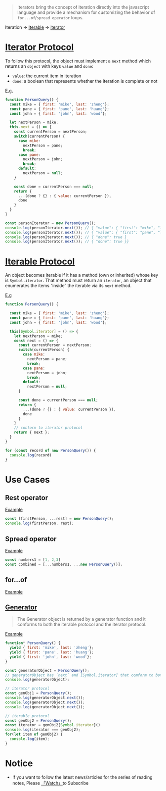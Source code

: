 > Iterators bring the concept of iteration directly into the javascript language and provide a mechanism for customizing the behavior of `for...of`/`spread operator` loops.

Iteration -> [Iterable](https://developer.mozilla.org/en-US/docs/Web/JavaScript/Reference/Iteration_protocols#The_iterable_protocol) -> [iterator](https://developer.mozilla.org/en-US/docs/Web/JavaScript/Reference/Iteration_protocols#The_iterator_protocol)


# [Iterator Protocol](https://developer.mozilla.org/en-US/docs/Web/JavaScript/Reference/Iteration_protocols#The_iterator_protocol)

To follow this protocol, the object must implement a `next` method which returns an `object` with keys `value` and `done`:

* `value`: the current item in iteration
* `done`: a boolean that represents whether the iteration is complete or not

[E.g.](https://codepen.io/n0rush/pen/Rzaamy?editors=0010)

```javascript
function PersonQuery() {
  const mike = { first: 'mike', last: 'zheng'};
  const pane = { first: 'pane', last: 'huang'};
  const john = { first: 'john', last: 'wood'};

  let nextPerson = mike;
  this.next = () => {
    const currentPerson = nextPerson;
    switch(currentPerson) {
      case mike:
        nextPerson = pane;
        break;
      case pane:
        nextPerson = john;
        break;
      default:
        nextPerson = null;
    }

    const done = currentPerson === null;
    return {
      ...(done ? {} : { value: currentPerson }),
      done
    }
  }
}

const personIterator = new PersonQuery();
console.log(personIterator.next()); // { "value": { "first": "mike", "last": "zheng" }, "done": false }
console.log(personIterator.next()); // { "value": { "first": "pane", "last": "huang" }, "done": false }
console.log(personIterator.next()); // { "done": true }
console.log(personIterator.next()); // { "done": true }}
```

# [Iterable Protocol](https://developer.mozilla.org/en-US/docs/Web/JavaScript/Reference/Iteration_protocols#The_iterable_protocol)

An object becomes iterable if it has a method (own or inherited) whose key is `Symbol.iterator`. That method must return an `iterator`, an object that enumerates the items “inside” the iterable via its `next` method.

[E.g](https://codepen.io/n0rush/pen/NZNrPV?editors=0010)

```javascript
function PersonQuery() {

  const mike = { first: 'mike', last: 'zheng'};
  const pane = { first: 'pane', last: 'huang'};
  const john = { first: 'john', last: 'wood'};

  this[Symbol.iterator] = () => {
    let nextPerson = mike;
    const next = () => {
      const currentPerson = nextPerson;
      switch(currentPerson) {
        case mike:
          nextPerson = pane;
          break;
        case pane:
          nextPerson = john;
          break;
        default:
          nextPerson = null;
      }

      const done = currentPerson === null;
      return {
        ...(done ? {} : { value: currentPerson }),
        done
      }
    }
    // conform to iterator protocol
    return { next };
  }
}

for (const record of new PersonQuery()) {
  console.log(record)
}
```

# Use Cases

## Rest operator

[Example](https://codepen.io/n0rush/pen/NZNrNQ?editors=0010)

```javascript
const [firstPerson, ...rest] = new PersonQuery();
console.log(firstPerson, rest);
```

## Spread operator

[Example](https://codepen.io/n0rush/pen/JQXKKr?editors=0010)

```javascript
const numbers1 = [1, 2,3]
const combined = [...numbers1, ...new PersonQuery()];
```

## for...of

[Example](https://codepen.io/n0rush/pen/NZNrPV?editors=0010)

## [Generator](https://developer.mozilla.org/en-US/docs/Web/JavaScript/Reference/Global_Objects/Generator)

> The Generator object is returned by a generator function and it conforms to both the iterable protocol and the iterator protocol.

[Example](https://codepen.io/n0rush/pen/ydOJbO)

```javascript
function* PersonQuery() {
  yield { first: 'mike', last: 'zheng'};
  yield { first: 'pane', last: 'huang'};
  yield { first: 'john', last: 'wood'};
}

const generatorObject = PersonQuery();
// generatorObject has `next` and [Symbol.iterator] that comform to both iterator and iterable protocol
console.log(generatorObject);

// iterator protocol
const genObj1 = PersonQuery();
console.log(generatorObject.next());
console.log(generatorObject.next());
console.log(generatorObject.next());

// iterable protocol
const genObj2 = PersonQuery();
const iterator = genObj2[Symbol.iterator]()
console.log(iterator === genObj2);
for(let item of genObj2) {
  console.log(item);
}
```

# Notice

- If you want to follow the latest news/articles for the series of reading notes, Please [「Watch」](https://github.com/n0ruSh/the-art-of-reading)to Subscribe